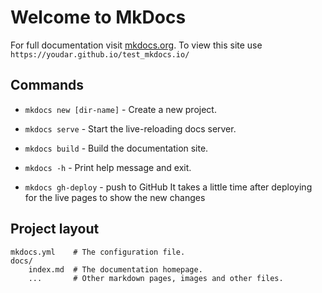 # Welcome to MkDocs

For full documentation visit [mkdocs.org](https://www.mkdocs.org).
To view this site use `https://youdar.github.io/test_mkdocs.io/`

## Commands

* `mkdocs new [dir-name]` - Create a new project.
* `mkdocs serve` - Start the live-reloading docs server.
* `mkdocs build` - Build the documentation site.
* `mkdocs -h` - Print help message and exit.

* `mkdocs gh-deploy` - push to GitHub
  It takes a little time after deploying for the live pages to show the new changes

## Project layout

    mkdocs.yml    # The configuration file.
    docs/
        index.md  # The documentation homepage.
        ...       # Other markdown pages, images and other files.
